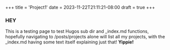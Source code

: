+++
title = 'Project1'
date = 2023-11-22T21:11:21-08:00
draft = true
+++

### HEY

This is a testing page to test Hugos sub dir and _index.md functions, hopefully navigating to /posts/projects alone will list all my projects,
with the _index.md having some text itself explaining just that!
**Yippie!**

